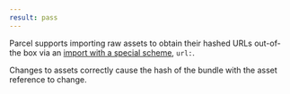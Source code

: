 ```yaml
---
result: pass
---
```


Parcel supports importing raw assets to obtain their hashed URLs out-of-the box via an [import with a special scheme](<https://v2.parceljs.org/configuration/plugin-configuration/#predefined-(offical)-named-pipelines>), `url:`.

Changes to assets correctly cause the hash of the bundle with the asset reference to change.
